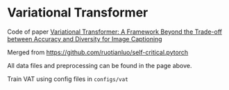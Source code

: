 # Variational Transformer
Code of paper [Variational Transformer: A Framework Beyond the Trade-off between Accuracy and Diversity for Image Captioning](https://arxiv.org/abs/2205.14458)

Merged from https://github.com/ruotianluo/self-critical.pytorch

All data files and preprocessing can be found in the page above.

Train VAT using config files in `configs/vat`
